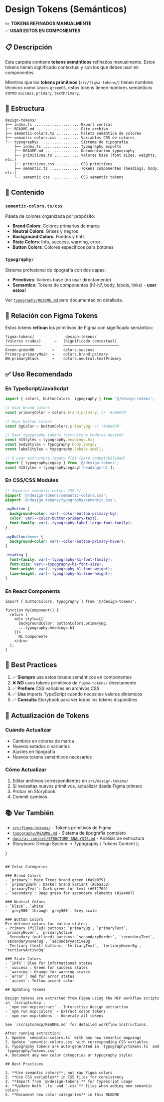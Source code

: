 # Design Tokens (Semánticos)

✏️ **TOKENS REFINADOS MANUALMENTE**  
✅ **USAR ESTOS EN COMPONENTES**

## 📋 Descripción

Esta carpeta contiene **tokens semánticos** refinados manualmente. Estos tokens tienen significado contextual y son los que debes usar en componentes.

Mientras que los **tokens primitivos** (`src/figma-tokens/`) tienen nombres técnicos como `Green-green06`, estos tokens tienen nombres semánticos como `success`, `primary`, `textPrimary`.

## 📁 Estructura

```
design-tokens/
├── index.ts .................... Export central
├── README.md ................... Este archivo
├── semantic-colors.ts .......... Paleta semántica de colores
├── semantic-colors.css ......... Variables CSS de colores
└── typography/ ................. Sistema de tipografía
    ├── index.ts ................ Typography exports
    ├── README.md ............... Documentación typography
    ├── primitives.ts ........... Valores base (font sizes, weights, etc.)
    ├── primitives.css .......... CSS primitives
    ├── semantic.ts ............. Tokens componentes (headings, body, etc.)
    └── semantic.css ............ CSS semantic tokens
```

## 🎨 Contenido

### `semantic-colors.ts/css`
Paleta de colores organizada por propósito:
- **Brand Colors**: Colores primarios de marca
- **Neutral Colors**: Grises y negros
- **Background Colors**: Fondos y tints
- **State Colors**: Info, success, warning, error
- **Button Colors**: Colores específicos para botones

### `typography/`
Sistema profesional de tipografía con dos capas:
- **Primitives**: Valores base (no usar directamente)
- **Semantics**: Tokens de componentes (h1-h7, body, labels, links) - **usar estos!**

Ver [`typography/README.md`](./typography/README.md) para documentación detallada.

## 🔗 Relación con Figma Tokens

Estos tokens **refinan** los primitivos de Figma con significado semántico:

```
figma-tokens/              design-tokens/
(Valores crudos)      →   (Significado contextual)
────────────────          ─────────────────────────
Green-green06        →    colors.success
Primary-primaryMain  →    colors.brand.primary
BW-primaryBlack      →    colors.neutral.textPrimary
```

## ✅ Uso Recomendado

### En TypeScript/JavaScript

```typescript
import { colors, buttonColors, typography } from '@/design-tokens';

// Usar brand colors
const primaryColor = colors.brand.primary; // '#a9e079'

// Usar button colors
const bgColor = buttonColors.primaryBg; // '#a9e079'

// Usar typography tokens (estructura moderna nested)
const h1Styles = typography.headings.h1;
const bodyStyles = typography.body.large;
const labelStyles = typography.labels.small;

// O usar estructura legacy flat (para compatibilidad)
import { typographyLegacy } from '@/design-tokens';
const h1Styles = typographyLegacy['headings-h1'];
```

### En CSS/CSS Modules

```css
/* Importar semantic colors CSS */
@import '@/design-tokens/semantic-colors.css';
@import '@/design-tokens/typography/semantic.css';

.myButton {
  background-color: var(--color-button-primary-bg);
  color: var(--color-button-primary-text);
  font-family: var(--typography-label-large-font-family);
}

.myButton:hover {
  background-color: var(--color-button-primary-hover);
}

.heading {
  font-family: var(--typography-h1-font-family);
  font-size: var(--typography-h1-font-size);
  font-weight: var(--typography-h1-font-weight);
  line-height: var(--typography-h1-line-height);
}
```

### En React Components

```tsx
import { buttonColors, typography } from '@/design-tokens';

function MyComponent() {
  return (
    <div style={{ 
      backgroundColor: buttonColors.primaryBg,
      ...typography.headings.h1 
    }}>
      Mi Componente
    </div>
  );
}
```

## 🎯 Best Practices

1. ✅ **Siempre** usa estos tokens semánticos en componentes
2. ❌ **NO** uses tokens primitivos de `figma-tokens/` directamente
3. ✅ **Prefiere** CSS variables en archivos CSS
4. ✅ **Usa** imports TypeScript cuando necesites valores dinámicos
5. ✅ **Consulta** Storybook para ver todos los tokens disponibles

## 🔄 Actualización de Tokens

### Cuándo Actualizar
- Cambios en colores de marca
- Nuevos estados o variantes
- Ajustes en tipografía
- Nuevos tokens semánticos necesarios

### Cómo Actualizar
1. Editar archivos correspondientes en `src/design-tokens/`
2. Si necesitas nuevos primitivos, actualizar desde Figma primero
3. Probar en Storybook
4. Commit cambios

## 📚 Ver También

- [`src/figma-tokens/`](../figma-tokens/README.md) - Tokens primitivos de Figma
- [`typography/README.md`](./typography/README.md) - Sistema de tipografía completo
- [`docs/ai-context/STRUCTURE-ANALYSIS.md`](../../docs/ai-context/STRUCTURE-ANALYSIS.md) - Análisis de estructura
- Storybook: Design System → Typography / Tokens
      Content
    </div>
  );
}
```

## Color Categories

### Brand Colors
- `primary`: Main Treez brand green (#a9e079)
- `primaryDark`: Darker brand variant (#6baa32)
- `primaryText`: Dark green for text (#0f1709)
- `secondary`: Deep green for secondary elements (#1a4007)

### Neutral Colors
- `black`, `white`
- `grey900` through `grey500`: Grey scale

### Button Colors
Pre-defined colors for button states:
- Primary (filled) buttons: `primaryBg`, `primaryText`, `primaryHover`, `primaryActive`
- Secondary (outlined) buttons: `secondaryBorder`, `secondaryText`, `secondaryHoverBg`, `secondaryActiveBg`
- Tertiary (text) buttons: `tertiaryText`, `tertiaryHoverBg`, `tertiaryActiveBg`

### State Colors
- `info`: Blue for informational states
- `success`: Green for success states
- `warning`: Orange for warning states
- `error`: Red for error states
- `accent`: Yellow accent color

## Updating Tokens

Design tokens are extracted from Figma using the MCP workflow scripts in `/scripts/mcp`:
- `npm run mcp:extract` - Interactive design extraction
- `npm run mcp:colors` - Extract color tokens
- `npm run mcp:tokens` - Generate all tokens

See `/scripts/mcp/README.md` for detailed workflow instructions.

After running extraction:
1. Update `semantic-colors.ts` with any new semantic mappings
2. Update `semantic-colors.css` with corresponding CSS variables
3. Typography tokens are auto-generated in `typography/tokens.ts` and `typography/tokens.css`
4. Document any new color categories or typography styles

## Best Practices

1. **Use semantic colors**, not raw Figma colors
2. **Use CSS variables** in CSS files for consistency
3. **Import from `@/design-tokens`** for TypeScript usage
4. **Update both `.ts` and `.css`** files when adding new semantic colors
5. **Document new color categories** in this README
